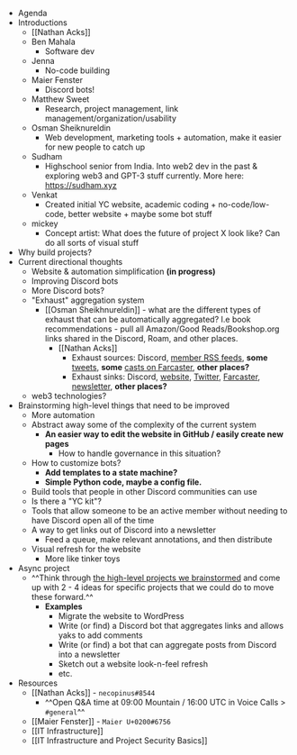- Agenda
- Introductions
    - [[Nathan Acks]]
    - Ben Mahala
        - Software dev
    - Jenna
        - No-code building
    - Maier Fenster
        - Discord bots!
    - Matthew Sweet
        - Research, project management, link management/organization/usability
    - Osman Sheiknureldin
        - Web development, marketing tools + automation, make it easier for new people to catch up
    - Sudham
        - Highschool senior from India. Into web2 dev in the past & exploring web3 and GPT-3 stuff currently. More here: https://sudham.xyz
    - Venkat
        - Created initial YC website, academic coding + no-code/low-code, better website + maybe some bot stuff
    - mickey
        - Concept artist: What does the future of project X look like? Can do all sorts of visual stuff
- Why build projects?
- Current directional thoughts
    - Website & automation simplification **(in progress)**
    - Improving Discord bots
    - More Discord bots?
    - "Exhaust" aggregation system
        - [[Osman Sheikhnureldin]] - what are the different types of exhaust that can be automatically aggregated? I.e book recommendations - pull all Amazon/Good Reads/Bookshop.org links shared in the Discord, Roam, and other places.
            - [[Nathan Acks]]
                - Exhaust sources: Discord, [member RSS feeds](https://www.yakcollective.org/writings.html), __some__ [tweets](https://twitter.com/yak_collective), __some__ [casts on Farcaster](https://fcast.me/yak), **other places?**
                - Exhaust sinks: Discord, [website](https://yakcollective.org), [Twitter](https://twitter.com/yak_collective), [Farcaster](https://fcast.me/yak), [newsletter](https://yakcollective.substack.com), **other places?**
    - web3 technologies?
- Brainstorming high-level things that need to be improved
    - More automation
    - Abstract away some of the complexity of the current system
        - **An easier way to edit the website in GitHub / easily create new pages**
            - How to handle governance in this situation?
    - How to customize bots?
        - **Add templates to a state machine?**
        - **Simple Python code, maybe a config file.**
    - Build tools that people in other Discord communities can use
    - Is there a "YC kit"?
    - Tools that allow someone to be an active member without needing to have Discord open all of the time
    - A way to get links out of Discord into a newsletter
        - Feed a queue, make relevant annotations, and then distribute
    - Visual refresh for the website
        - More like tinker toys
- Async project
    - ^^Think through [the high-level projects we brainstormed](((fYrSSN68_))) and come up with 2 - 4 ideas for specific projects that we could do to move these forward.^^
        - **Examples**
            - Migrate the website to WordPress
            - Write (or find) a Discord bot that aggregates links and allows yaks to add comments
            - Write (or find) a bot that can aggregate posts from Discord into a newsletter
            - Sketch out a website look-n-feel refresh
            - etc.
- Resources
    - [[Nathan Acks]] - `necopinus#8544`
        - ^^Open Q&A time at 09:00 Mountain / 16:00 UTC in Voice Calls > `#general`^^
    - [[Maier Fenster]] - `Maier U+0200#6756`
    - [[IT Infrastructure]]
    - [[IT Infrastructure and Project Security Basics]]
